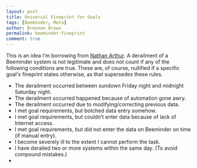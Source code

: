 ```yaml
---
layout: post
title: Universal Fineprint for Goals
tags: [Beeminder, Meta]
author: Brennan Brown
permalink: beeminder-fineprint
comment: true
---
```


This is an idea I'm borrowing from [Nathan Arthur](http://www.nathanarthur.com/fineprint/). A derailment of a Beeminder system is not legitimate and does not count if any of the following conditions are true. These are, of course, nullified if a specific goal's fineprint states otherwise, as that supersedes these rules.


- The derailment occurred between sundown Friday night and midnight Saturday night.
- The derailment occurred happened because of automation gone awry.
- The derailment occurred due to modifying/correcting previous data.
- I met goal requirements, but botched data entry somehow.
- I met goal requirements, but couldn’t enter data because of lack of Internet access.
- I met goal requirements, but did not enter the data on Beeminder on time (if manual entry).
- I become severely ill to the extent I cannot perform the task.
- I have derailed two or more systems within the same day. (To avoid compound mistakes.)
- 